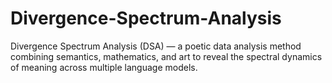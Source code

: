 # Divergence-Spectrum-Analysis
Divergence Spectrum Analysis (DSA) — a poetic data analysis method combining semantics, mathematics, and art to reveal the spectral dynamics of meaning across multiple language models.
